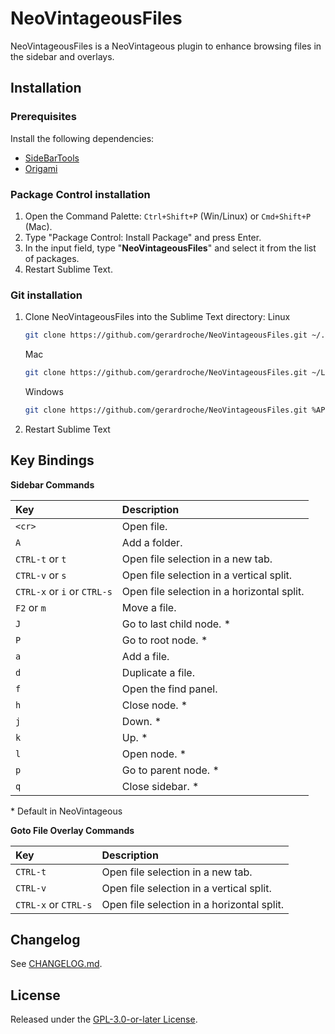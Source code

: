 # NeoVintageousFiles

NeoVintageousFiles is a NeoVintageous plugin to enhance browsing files in the sidebar and overlays.

## Installation

### Prerequisites

Install the following dependencies:

- [SideBarTools](https://github.com/braver/SideBarTools)
- [Origami](https://packagecontrol.io/packages/Origami)

### Package Control installation

1. Open the Command Palette: `Ctrl+Shift+P` (Win/Linux) or `Cmd+Shift+P` (Mac).
1. Type "Package Control: Install Package" and press Enter.
1. In the input field, type "**NeoVintageousFiles**" and select it from the list of packages.
1. Restart Sublime Text.

### Git installation

1. Clone NeoVintageousFiles into the Sublime Text directory:
   Linux
   ```sh
   git clone https://github.com/gerardroche/NeoVintageousFiles.git ~/.config/sublime-text/Packages/NeoVintageousFiles
   ```
   Mac
   ```sh
   git clone https://github.com/gerardroche/NeoVintageousFiles.git ~/Library/Application Support/Sublime Text/Packages/NeoVintageousFiles
   ```
   Windows
   ```sh
   git clone https://github.com/gerardroche/NeoVintageousFiles.git %APPDATA%\Sublime Text\Packages\NeoVintageousFiles
   ```
1. Restart Sublime Text

## Key Bindings

**Sidebar Commands**

| Key                         | Description
| :-------------------------- | :------------------------
| `<cr>`                      | Open file.
| `A`                         | Add a folder.
| `CTRL-t` or `t`             | Open file selection in a new tab.
| `CTRL-v` or `s`             | Open file selection in a vertical split.
| `CTRL-x` or `i` or `CTRL-s` | Open file selection in a horizontal split.
| `F2` or `m`                 | Move a file.
| `J`                         | Go to last child node. \*
| `P`                         | Go to root node. \*
| `a`                         | Add a file.
| `d`                         | Duplicate a file.
| `f`                         | Open the find panel.
| `h`                         | Close node. \*
| `j`                         | Down. \*
| `k`                         | Up. \*
| `l`                         | Open node. \*
| `p`                         | Go to parent node. \*
| `q`                         | Close sidebar. \*

\* Default in NeoVintageous

**Goto File Overlay Commands**

| Key                   | Description
| :-------------------- | :----------
| `CTRL-t`              | Open file selection in a new tab.
| `CTRL-v`              | Open file selection in a vertical split.
| `CTRL-x` or `CTRL-s`  | Open file selection in a horizontal split.

## Changelog

See [CHANGELOG.md](CHANGELOG.md).

## License

Released under the [GPL-3.0-or-later License](LICENSE).
